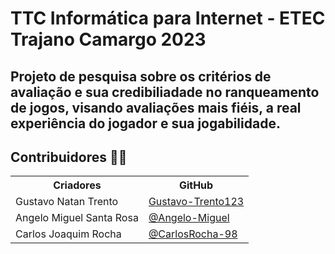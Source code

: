 # TTC Informática para Internet - ETEC Trajano Camargo 2023
## Projeto de pesquisa sobre os critérios de avaliação e sua credibiliadade no ranqueamento de jogos, visando avaliações mais fiéis, a real experiência do jogador e sua jogabilidade. ##

## Contribuidores 👨‍💻
<table align="center">
  <th>Criadores</th>
  <th>GitHub</th>

  <tr>
    <td>Gustavo Natan Trento</td>
    <td><a href="https://github.com/Gustavo-Trento123">Gustavo-Trento123</td>
  </tr>

  <tr>
    <td>Angelo Miguel Santa Rosa</td>
    <td><a href="https://github.com/Angelo-Miguel">@Angelo-Miguel</a></td>
  </tr>

  <tr>
    <td>Carlos Joaquim Rocha</td>
    <td><a href="https://github.com/CarlosRocha-98">@CarlosRocha-98</a></td>
  </tr>
</table>


